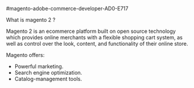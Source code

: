 #magento-adobe-commerce-developer-AD0-E717

What is magento 2 ?  

Magento 2 is an ecommerce platform built on open source technology which provides online merchants with a flexible shopping cart system, as well as control over the look, content, and functionality of their online store. 

Magento offers:  

* Powerful marketing.  
* Search engine optimization. 
* Catalog-management tools. 